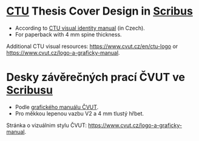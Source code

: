 # [CTU](https://www.cvut.cz/en/welcome-to-ctu) Thesis Cover Design in [Scribus](https://www.scribus.net/)
- According to [CTU visual identity manual](https://www.cvut.cz/sites/default/files/content/e254fb38-e72d-463b-8c9f-cb0435416f29/cs/20170328-graficky-manual-identity-cvut-v-praze.pdf) (in Czech).
- For paperback with 4 mm spine thickness.

Additional CTU visual resources: https://www.cvut.cz/en/ctu-logo or https://www.cvut.cz/logo-a-graficky-manual.

# Desky závěrečných prací ČVUT ve [Scribusu](https://www.scribus.net/)
- Podle [grafického manuálu ČVUT](https://www.cvut.cz/sites/default/files/content/e254fb38-e72d-463b-8c9f-cb0435416f29/cs/20170328-graficky-manual-identity-cvut-v-praze.pdf).
- Pro měkkou lepenou vazbu V2 a 4 mm tlustý hřbet.

Stránka o vizuálnim stylu ČVUT: https://www.cvut.cz/logo-a-graficky-manual.
